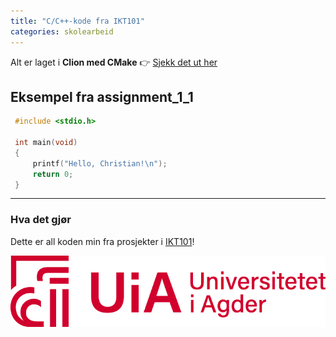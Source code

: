 ```yaml
---
title: "C/C++-kode fra IKT101"
categories: skolearbeid
---
```


Alt er laget i **Clion med CMake** 
👉 [Sjekk det ut her](https://github.com/jonathand-cf/assignments)

## Eksempel fra assignment_1_1

   ```c
    #include <stdio.h>

    int main(void)
    {
        printf("Hello, Christian!\n");
        return 0;
    }
   ```

---

### Hva det gjør

Dette er all koden min fra prosjekter i [IKT101](https://www.uia.no/studier/emner/2024/host/ikt101.html)!

![Skjermbilde](https://raw.githubusercontent.com/jonathand-cf/assignments/main/uia-horisontal-med-navn-positiv.png)

